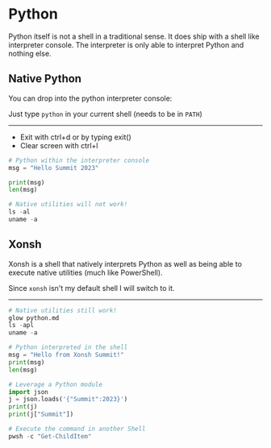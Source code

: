 # Python

Python itself is not a shell in a traditional sense.
It does ship with a shell like interpreter console.
The interpreter is only able to interpret Python and nothing else.

## Native Python

You can drop into the python interpreter console:

Just type `python` in your current shell (needs to be in `PATH`)

---

- Exit with ctrl+d or by typing exit()
- Clear screen with ctrl+l

```python
# Python within the interpreter console
msg = "Hello Summit 2023"

print(msg)
len(msg)

# Native utilities will not work!
ls -al
uname -a
```

## Xonsh

Xonsh is a shell that natively interprets Python as well as being able to 
execute native utilities (much like PowerShell).

Since `xonsh` isn't my default shell I will switch to it.

---

```python
# Native utilities still work!
glow python.md
ls -apl
uname -a

# Python interpreted in the shell
msg = "Hello from Xonsh Summit!"
print(msg)
len(msg)

# Leverage a Python module
import json
j = json.loads('{"Summit":2023}')
print(j)
print(j["Summit"])

# Execute the command in another Shell
pwsh -c "Get-ChildItem"
```

